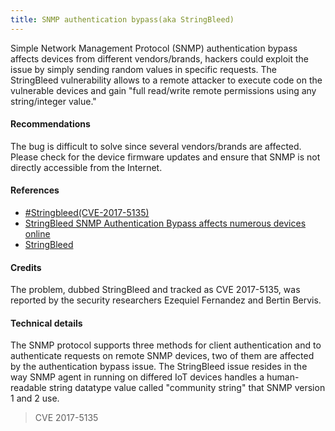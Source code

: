 ```yaml
---
title: SNMP authentication bypass(aka StringBleed)
---
```

Simple Network Management Protocol (SNMP) authentication bypass affects devices from different vendors/brands, hackers could exploit the issue by simply sending random values in specific requests.
The StringBleed vulnerability allows to a remote attacker to execute code on the vulnerable devices and gain "full read/write remote permissions using any string/integer value."

#### Recommendations

The bug is difficult to solve since several vendors/brands are affected. Please check for the device firmware updates and ensure that SNMP is not directly accessible from the Internet.

#### References

* [#Stringbleed(CVE-2017-5135)](https://github.com/stringbleed)
* [StringBleed SNMP Authentication Bypass affects numerous devices online](http://securityaffairs.co/wordpress/58485/hacking/stringbleed-snmp-authentication-bypass.html)
* [StringBleed](https://stringbleed.github.io/)

#### Credits

The problem, dubbed StringBleed and tracked as CVE 2017-5135, was reported by the security researchers Ezequiel Fernandez and Bertin Bervis.

#### Technical details

The SNMP protocol supports three methods for client authentication and to authenticate requests on remote SNMP devices, two of them are affected by the authentication bypass issue.
The StringBleed issue resides in the way SNMP agent in running on differed IoT devices handles a human-readable string datatype value called "community string" that SNMP version 1 and 2 use.

> CVE 2017-5135
